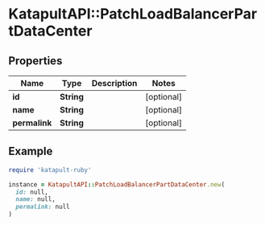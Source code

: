# KatapultAPI::PatchLoadBalancerPartDataCenter

## Properties

| Name | Type | Description | Notes |
| ---- | ---- | ----------- | ----- |
| **id** | **String** |  | [optional] |
| **name** | **String** |  | [optional] |
| **permalink** | **String** |  | [optional] |

## Example

```ruby
require 'katapult-ruby'

instance = KatapultAPI::PatchLoadBalancerPartDataCenter.new(
  id: null,
  name: null,
  permalink: null
)
```

